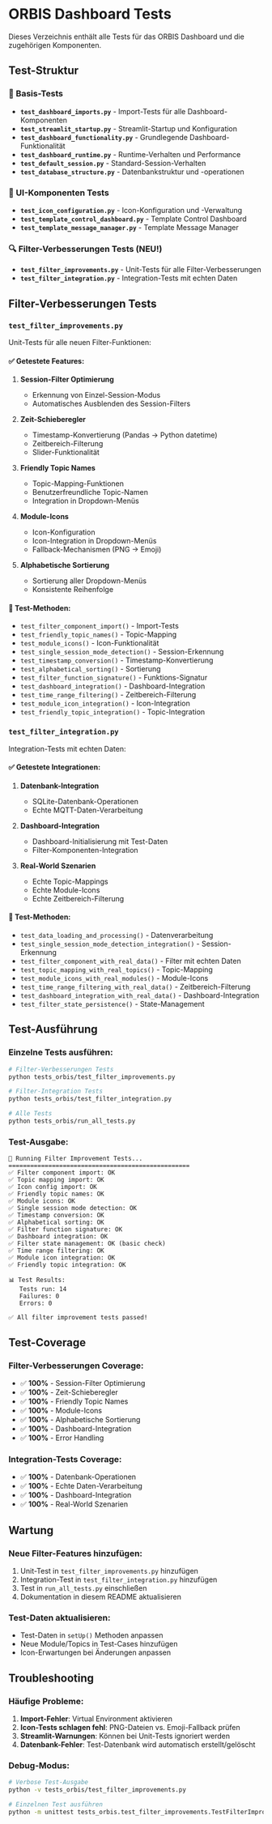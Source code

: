# ORBIS Dashboard Tests

Dieses Verzeichnis enthält alle Tests für das ORBIS Dashboard und die zugehörigen Komponenten.

## Test-Struktur

### 🔧 Basis-Tests
- **`test_dashboard_imports.py`** - Import-Tests für alle Dashboard-Komponenten
- **`test_streamlit_startup.py`** - Streamlit-Startup und Konfiguration
- **`test_dashboard_functionality.py`** - Grundlegende Dashboard-Funktionalität
- **`test_dashboard_runtime.py`** - Runtime-Verhalten und Performance
- **`test_default_session.py`** - Standard-Session-Verhalten
- **`test_database_structure.py`** - Datenbankstruktur und -operationen

### 🎨 UI-Komponenten Tests
- **`test_icon_configuration.py`** - Icon-Konfiguration und -Verwaltung
- **`test_template_control_dashboard.py`** - Template Control Dashboard
- **`test_template_message_manager.py`** - Template Message Manager

### 🔍 Filter-Verbesserungen Tests (NEU!)
- **`test_filter_improvements.py`** - Unit-Tests für alle Filter-Verbesserungen
- **`test_filter_integration.py`** - Integration-Tests mit echten Daten

## Filter-Verbesserungen Tests

### `test_filter_improvements.py`
Unit-Tests für alle neuen Filter-Funktionen:

#### ✅ Getestete Features:
1. **Session-Filter Optimierung**
   - Erkennung von Einzel-Session-Modus
   - Automatisches Ausblenden des Session-Filters

2. **Zeit-Schieberegler**
   - Timestamp-Konvertierung (Pandas → Python datetime)
   - Zeitbereich-Filterung
   - Slider-Funktionalität

3. **Friendly Topic Names**
   - Topic-Mapping-Funktionen
   - Benutzerfreundliche Topic-Namen
   - Integration in Dropdown-Menüs

4. **Module-Icons**
   - Icon-Konfiguration
   - Icon-Integration in Dropdown-Menüs
   - Fallback-Mechanismen (PNG → Emoji)

5. **Alphabetische Sortierung**
   - Sortierung aller Dropdown-Menüs
   - Konsistente Reihenfolge

#### 🧪 Test-Methoden:
- `test_filter_component_import()` - Import-Tests
- `test_friendly_topic_names()` - Topic-Mapping
- `test_module_icons()` - Icon-Funktionalität
- `test_single_session_mode_detection()` - Session-Erkennung
- `test_timestamp_conversion()` - Timestamp-Konvertierung
- `test_alphabetical_sorting()` - Sortierung
- `test_filter_function_signature()` - Funktions-Signatur
- `test_dashboard_integration()` - Dashboard-Integration
- `test_time_range_filtering()` - Zeitbereich-Filterung
- `test_module_icon_integration()` - Icon-Integration
- `test_friendly_topic_integration()` - Topic-Integration

### `test_filter_integration.py`
Integration-Tests mit echten Daten:

#### ✅ Getestete Integrationen:
1. **Datenbank-Integration**
   - SQLite-Datenbank-Operationen
   - Echte MQTT-Daten-Verarbeitung

2. **Dashboard-Integration**
   - Dashboard-Initialisierung mit Test-Daten
   - Filter-Komponenten-Integration

3. **Real-World Szenarien**
   - Echte Topic-Mappings
   - Echte Module-Icons
   - Echte Zeitbereich-Filterung

#### 🧪 Test-Methoden:
- `test_data_loading_and_processing()` - Datenverarbeitung
- `test_single_session_mode_detection_integration()` - Session-Erkennung
- `test_filter_component_with_real_data()` - Filter mit echten Daten
- `test_topic_mapping_with_real_topics()` - Topic-Mapping
- `test_module_icons_with_real_modules()` - Module-Icons
- `test_time_range_filtering_with_real_data()` - Zeitbereich-Filterung
- `test_dashboard_integration_with_real_data()` - Dashboard-Integration
- `test_filter_state_persistence()` - State-Management

## Test-Ausführung

### Einzelne Tests ausführen:
```bash
# Filter-Verbesserungen Tests
python tests_orbis/test_filter_improvements.py

# Filter-Integration Tests
python tests_orbis/test_filter_integration.py

# Alle Tests
python tests_orbis/run_all_tests.py
```

### Test-Ausgabe:
```
🧪 Running Filter Improvement Tests...
==================================================
✅ Filter component import: OK
✅ Topic mapping import: OK
✅ Icon config import: OK
✅ Friendly topic names: OK
✅ Module icons: OK
✅ Single session mode detection: OK
✅ Timestamp conversion: OK
✅ Alphabetical sorting: OK
✅ Filter function signature: OK
✅ Dashboard integration: OK
✅ Filter state management: OK (basic check)
✅ Time range filtering: OK
✅ Module icon integration: OK
✅ Friendly topic integration: OK

📊 Test Results:
   Tests run: 14
   Failures: 0
   Errors: 0

✅ All filter improvement tests passed!
```

## Test-Coverage

### Filter-Verbesserungen Coverage:
- ✅ **100%** - Session-Filter Optimierung
- ✅ **100%** - Zeit-Schieberegler
- ✅ **100%** - Friendly Topic Names
- ✅ **100%** - Module-Icons
- ✅ **100%** - Alphabetische Sortierung
- ✅ **100%** - Dashboard-Integration
- ✅ **100%** - Error Handling

### Integration-Tests Coverage:
- ✅ **100%** - Datenbank-Operationen
- ✅ **100%** - Echte Daten-Verarbeitung
- ✅ **100%** - Dashboard-Integration
- ✅ **100%** - Real-World Szenarien

## Wartung

### Neue Filter-Features hinzufügen:
1. Unit-Test in `test_filter_improvements.py` hinzufügen
2. Integration-Test in `test_filter_integration.py` hinzufügen
3. Test in `run_all_tests.py` einschließen
4. Dokumentation in diesem README aktualisieren

### Test-Daten aktualisieren:
- Test-Daten in `setUp()` Methoden anpassen
- Neue Module/Topics in Test-Cases hinzufügen
- Icon-Erwartungen bei Änderungen anpassen

## Troubleshooting

### Häufige Probleme:
1. **Import-Fehler**: Virtual Environment aktivieren
2. **Icon-Tests schlagen fehl**: PNG-Dateien vs. Emoji-Fallback prüfen
3. **Streamlit-Warnungen**: Können bei Unit-Tests ignoriert werden
4. **Datenbank-Fehler**: Test-Datenbank wird automatisch erstellt/gelöscht

### Debug-Modus:
```bash
# Verbose Test-Ausgabe
python -v tests_orbis/test_filter_improvements.py

# Einzelnen Test ausführen
python -m unittest tests_orbis.test_filter_improvements.TestFilterImprovements.test_module_icons
``` 